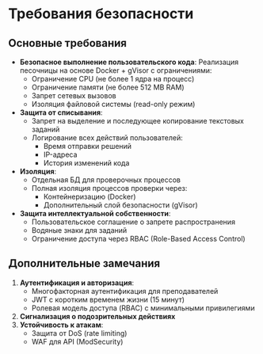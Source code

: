 # Требования безопасности

## Основные требования
- **Безопасное выполнение пользовательского кода**: Реализация песочницы на основе Docker + gVisor с ограничениями:
  - Ограничение CPU (не более 1 ядра на процесс)
  - Ограничение памяти (не более 512 MB RAM)
  - Запрет сетевых вызовов
  - Изоляция файловой системы (read-only режим)
- **Защита от списывания**: 
  - Запрет на выделение и последующее копирование текстовых заданий
  - Логирование всех действий пользователей:
    - Время отправки решений
    - IP-адреса
    - История изменений кода
- **Изоляция**: 
  - Отдельная БД для проверочных процессов
  - Полная изоляция процессов проверки через:
    - Контейнеризацию (Docker)
    - Дополнительный слой безопасности (gVisor)
- **Защита интеллектуальной собственности**: 
  - Пользовательское соглашение о запрете распространения
  - Водяные знаки для заданий
  - Ограничение доступа через RBAC (Role-Based Access Control)

## Дополнительные замечания
1. **Аутентификация и авторизация**:
   - Многофакторная аутентификация для преподавателей
   - JWT с коротким временем жизни (15 минут)
   - Ролевая модель доступа (RBAC) с минимальными привилегиями
2. **Сигнализация о подозрительных действиях**
3. **Устойчивость к атакам**:
   - Защита от DoS (rate limiting)
   - WAF для API (ModSecurity)
